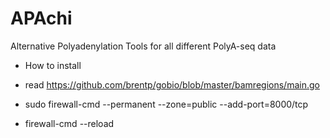# APAchi
Alternative Polyadenylation Tools for all different PolyA-seq data

* How to install 


* read https://github.com/brentp/gobio/blob/master/bamregions/main.go  
* sudo firewall-cmd --permanent --zone=public --add-port=8000/tcp
* firewall-cmd --reload

